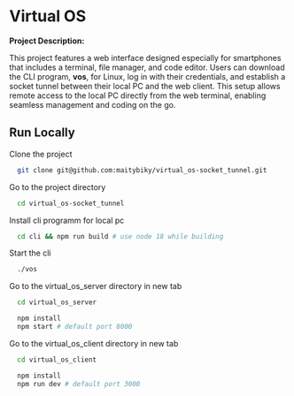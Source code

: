 # Virtual OS

**Project Description:**

This project features a web interface designed especially for smartphones that includes a terminal, file manager, and code editor. Users can download the CLI program, **vos**, for Linux, log in with their credentials, and establish a socket tunnel between their local PC and the web client. This setup allows remote access to the local PC directly from the web terminal, enabling seamless management and coding on the go.

## Run Locally

Clone the project

```bash
  git clone git@github.com:maitybiky/virtual_os-socket_tunnel.git
```

Go to the project directory

```bash
  cd virtual_os-socket_tunnel
```

Install cli programm for local pc

```bash
  cd cli && npm run build # use node 18 while building
```

Start the cli

```bash
  ./vos
```

Go to the virtual_os_server directory in new tab

```bash
  cd virtual_os_server
```

```bash
  npm install
  npm start # default port 8000
```

Go to the virtual_os_client directory in new tab

```bash
  cd virtual_os_client
```

```bash
  npm install
  npm run dev # default port 3000
```
